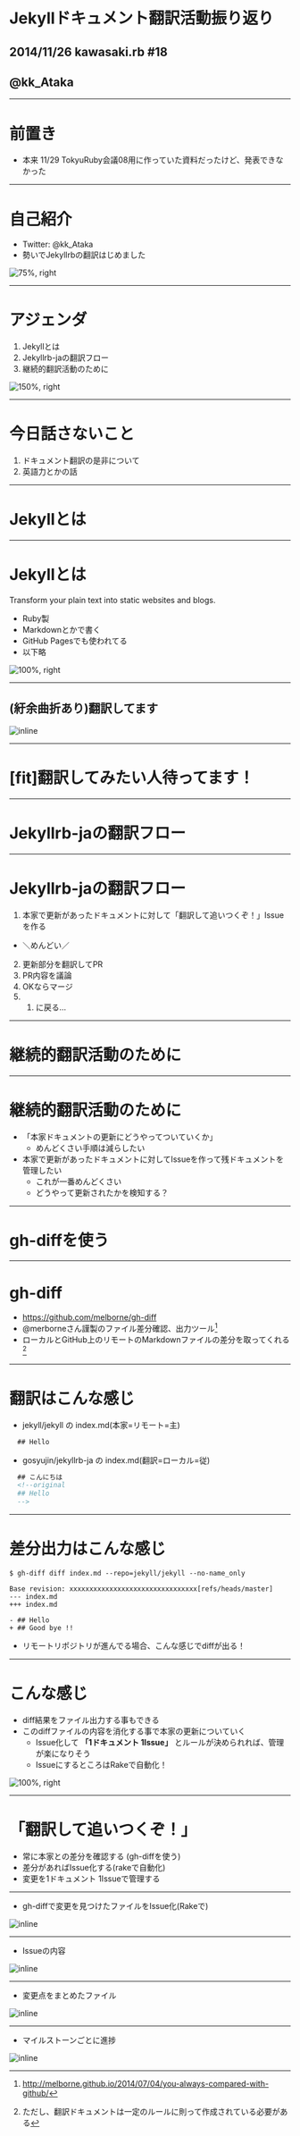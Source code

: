 # Jekyllドキュメント翻訳活動振り返り

## 2014/11/26 kawasaki.rb #18

## @kk_Ataka

---
# 前置き

- 本来 11/29 TokyuRuby会議08用に作っていた資料だったけど、発表できなかった

---

# 自己紹介

- Twitter: @kk_Ataka 
- 勢いでJekyllrbの翻訳はじめました

![75%, right](https://pbs.twimg.com/profile_images/2222065431/image.png)

---

# アジェンダ

1. Jekyllとは
1. Jekyllrb-jaの翻訳フロー
1. 継続的翻訳活動のために

![150%, right](https://cloud.githubusercontent.com/assets/588166/4730736/87f9c094-599e-11e4-92f0-4081003c6425.png)

---

# 今日話さないこと

1. ドキュメント翻訳の是非について
1. 英語力とかの話

---

# Jekyllとは

---

# Jekyllとは

Transform your plain text into static websites and blogs.

- Ruby製
- Markdownとかで書く
- GitHub Pagesでも使われてる
- 以下略

![100%, right](https://cloud.githubusercontent.com/assets/588166/4730750/cf55fb24-599e-11e4-8384-c194a1755489.png)

---

## (紆余曲折あり)翻訳してます

![inline](https://cloud.githubusercontent.com/assets/588166/4730751/d4008df6-599e-11e4-87bb-f7d033566f7c.png)

---

# [fit]翻訳してみたい人待ってます！

---

# Jekyllrb-jaの翻訳フロー

---

# Jekyllrb-jaの翻訳フロー

1. 本家で更新があったドキュメントに対して「翻訳して追いつくぞ！」Issueを作る
  - ＼めんどい／
2. 更新部分を翻訳してPR
3. PR内容を議論
4. OKならマージ
5. 1. に戻る…

---

# 継続的翻訳活動のために

---

# 継続的翻訳活動のために

- 「本家ドキュメントの更新にどうやってついていくか」
  - めんどくさい手順は減らしたい
- 本家で更新があったドキュメントに対してIssueを作って残ドキュメントを管理したい
  - これが一番めんどくさい
  - どうやって更新されたかを検知する？

---

# gh-diffを使う

---

# gh-diff

- https://github.com/melborne/gh-diff
- @merborneさん謹製のファイル差分確認、出力ツール[^1]
- ローカルとGitHub上のリモートのMarkdownファイルの差分を取ってくれる[^2]

[^1]: http://melborne.github.io/2014/07/04/you-always-compared-with-github/

[^2]: ただし、翻訳ドキュメントは一定のルールに則って作成されている必要がある

---

# 翻訳はこんな感じ

- jekyll/jekyll の index.md(本家=リモート=主)

```html
  ## Hello
```

- gosyujin/jekyllrb-ja の index.md(翻訳=ローカル=従)

```html
  ## こんにちは
  <!--original
  ## Hello
  -->
```

---

# 差分出力はこんな感じ

```
$ gh-diff diff index.md --repo=jekyll/jekyll --no-name_only

Base revision: xxxxxxxxxxxxxxxxxxxxxxxxxxxxxxxx[refs/heads/master]
--- index.md
+++ index.md

- ## Hello
+ ## Good bye !!
```

- リモートリポジトリが進んでる場合、こんな感じでdiffが出る！

---

# こんな感じ

- diff結果をファイル出力する事もできる
- このdiffファイルの内容を消化する事で本家の更新についていく
  - Issue化して **「1ドキュメント 1Issue」** とルールが決められれば、管理が楽になりそう
  - IssueにするところはRakeで自動化！

![100%, right](https://cloud.githubusercontent.com/assets/588166/4730875/b808d9e8-59a1-11e4-8d06-4274171d268e.png)

---

# 「翻訳して追いつくぞ！」

- 常に本家との差分を確認する (gh-diffを使う)
- 差分があればIssue化する(rakeで自動化)
- 変更を1ドキュメント 1Issueで管理する

---

- gh-diffで変更を見つけたファイルをIssue化(Rakeで)

![inline](https://cloud.githubusercontent.com/assets/588166/4730939/e6f5d8ea-59a2-11e4-8a68-0e94f00a18b7.png)

---

- Issueの内容

![inline](https://cloud.githubusercontent.com/assets/588166/4730940/eb440bb0-59a2-11e4-97c8-589d76ce584c.png)

---

- 変更点をまとめたファイル

![inline](https://cloud.githubusercontent.com/assets/588166/4730942/eefc3c50-59a2-11e4-9b3c-1c46a3c17283.png)

---

- マイルストーンごとに進捗

![inline](https://cloud.githubusercontent.com/assets/588166/4730945/f32c3e1a-59a2-11e4-92b7-5ce3797585dd.png)
